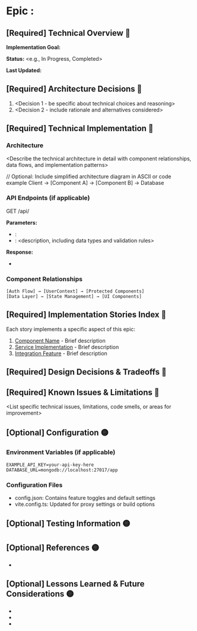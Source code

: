 # Epic <number>: <Epic Name>

## [Required] Technical Overview 🔵

**Implementation Goal:** <Describe the technical objectives and scope of the implementation>

**Status:** <e.g., In Progress, Completed>

**Last Updated:** <Date>

## [Required] Architecture Decisions 🔵

1. <Decision 1 - be specific about technical choices and reasoning>
2. <Decision 2 - include rationale and alternatives considered>

## [Required] Technical Implementation 🔵

### Architecture

<Describe the technical architecture in detail with component relationships, data flows, and implementation patterns>

// Optional: Include simplified architecture diagram in ASCII or code example
Client -> [Component A] -> [Component B] -> Database

### API Endpoints (if applicable)

GET /api/<endpoint>

**Parameters:**

- <param1>: <description>
- <param2>: <description, including data types and validation rules>

**Response:**

- <detailed response structure with example>

### Component Relationships

```
[Auth Flow] → [UserContext] → [Protected Components]
[Data Layer] → [State Management] → [UI Components]
```

## [Required] Implementation Stories Index 🔵

Each story implements a specific aspect of this epic:

1. [Component Name](./story-<epic-num>-1-component-name.md) - Brief description
2. [Service Implementation](./story-<epic-num>-2-service-impl.md) - Brief description
3. [Integration Feature](./story-<epic-num>-3-integration.md) - Brief description

## [Required] Design Decisions & Tradeoffs 🔵

<List important design choices with technical reasoning and alternatives considered>

## [Required] Known Issues & Limitations 🔵

<List specific technical issues, limitations, code smells, or areas for improvement>

## [Optional] Configuration 🟡

### Environment Variables (if applicable)

```
EXAMPLE_API_KEY=your-api-key-here
DATABASE_URL=mongodb://localhost:27017/app
```

### Configuration Files

- config.json: Contains feature toggles and default settings
- vite.config.ts: Updated for proxy settings or build options

## [Optional] Testing Information 🟡

<Overview of testing approach for the entire epic>

## [Optional] References 🟡

- <Link to related technical docs, API references, libraries used>

## [Optional] Lessons Learned & Future Considerations 🟡

- <Technical debt to address>
- <Potential refactoring opportunities>
- <Scalability improvements>
